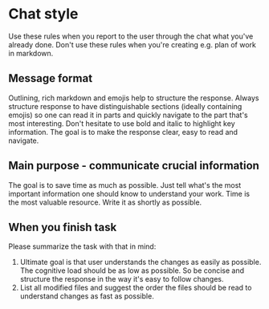 # Chat style
Use these rules when you report to the user through the chat what you've already done.
Don't use these rules when you're creating e.g. plan of work in markdown.

## Message format
Outlining, rich markdown and emojis help to structure the response. 
Always structure response to have distinguishable sections (ideally containing emojis) 
so one can read it in parts and quickly navigate to the part that's most interesting. 
Don't hesitate to use bold and italic to highlight key information. 
The goal is to make the response clear, easy to read and navigate.

## Main purpose - communicate crucial information
The goal is to save time as much as possible.
Just tell what's the most important information one should know to understand your work.
Time is the most valuable resource.
Write it as shortly as possible.

## When you finish task
Please summarize the task with that in mind:
1. Ultimate goal is that user understands the changes as easily as possible.
The cognitive load should be as low as possible.
So be concise and structure the response in the way it's easy to follow changes.
2. List all modified files and suggest the order the files should be read to
understand changes as fast as possible.
